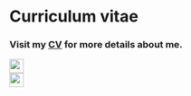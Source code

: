 # Curriculum vitae

### Visit my [CV](https://vetrivel07.github.io/vetrivel-m-cv/) for more details about me.


[<img src="https://img.shields.io/badge/HTML-Vetrivel%20M%20CV-green?logoColor=green" height="25">](https://vetrivel07.github.io/vetrivel-m-cv/) <br>
[<img src="https://img.shields.io/badge/PDF-Vetrivel%20M%20CV-green?logoColor=green" height="25">](https://github.com/user-attachments/files/17268520/Vetrivel.M.CV.pdf)


